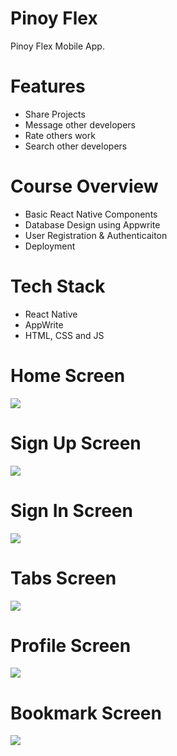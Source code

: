 # Pinoy Flex
Pinoy Flex Mobile App.

# Features
* Share Projects
* Message other developers
* Rate others work
* Search other developers

# Course Overview
* Basic React Native Components
* Database Design using Appwrite
* User Registration & Authenticaiton
* Deployment

# Tech Stack
* React Native
* AppWrite
* HTML, CSS and JS

# Home Screen
<img src="assets/images/screenshot/Homejpg">  

# Sign Up Screen
<img src="assets/images/screenshot/Signup.png">  

# Sign In Screen
<img src="assets/images/screenshot/Signin.png">  

# Tabs Screen
<img src="assets/images/screenshot/Tabs.jpg">  

# Profile Screen
<img src="assets/images/screenshot/Profile.jpg">  

# Bookmark Screen
<img src="assets/images/screenshot/Bookmark.jpg">  